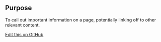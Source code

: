 ## Purpose

To call out important information on a page, potentially linking off to other relevant content.

[Edit this on GitHub](https://github.com/wellcomecollection/wellcomecollection.org/edit/master/common/views/components/InfoBlock/README.md)
